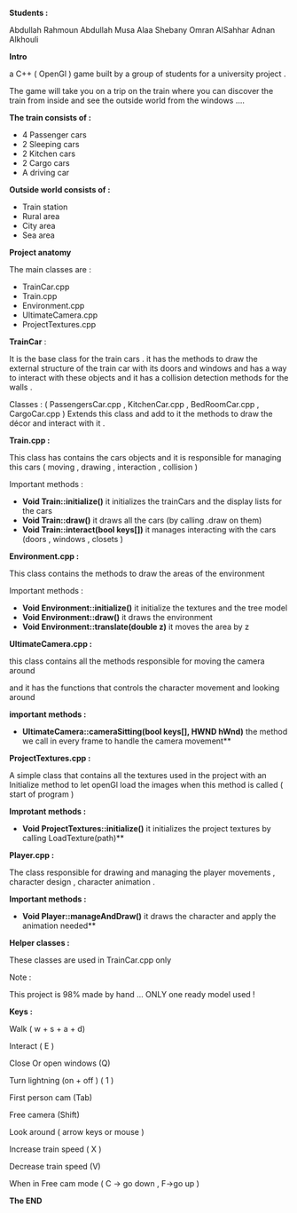 ﻿
**Students :** 

Abdullah Rahmoun Abdullah Musa     Alaa Shebany      Omran AlSahhar Adnan Alkhouli 

**Intro** 

a C++ ( OpenGl ) game built by a group of students for a university project . 

The game will take you on a trip on the train where you can discover the train from inside and see the outside world from the windows …. 

**The train consists of :** 

- 4 Passenger cars 
- 2 Sleeping cars 
- 2 Kitchen cars 
- 2 Cargo cars 
- A driving car 

**Outside world consists of :** 

- Train station
- Rural area 
- City area 
- Sea area 

**Project anatomy** 

The main classes are : 

- TrainCar.cpp 
- Train.cpp 
- Environment.cpp 
- UltimateCamera.cpp 
- ProjectTextures.cpp 


**TrainCar** : 

It is the base class for the train cars . it has the methods to draw the external structure of the train car with its doors and windows and has a way to interact with these objects and it has a collision detection methods for the walls . 

Classes : ( PassengersCar.cpp , KitchenCar.cpp , BedRoomCar.cpp , CargoCar.cpp ) Extends this class and add to it the methods to draw the décor and interact with it . 

**Train.cpp :** 

This class has contains the cars objects and it is responsible for managing this cars ( moving , drawing , interaction , collision ) 

Important methods : 

- **Void Train::initialize()** it initializes the trainCars and the display lists for the cars 
- **Void Train::draw()** it draws all the cars (by calling .draw on them) 
- **Void Train::interact(bool keys[])** it manages interacting with the cars (doors , windows , closets )  

**Environment.cpp :** 

This class contains the methods to draw the areas of the environment 

Important methods : 

- **Void Environment::initialize()** it initialize the textures and the tree model 
- **Void Environment::draw()** it draws the environment 
- **Void Environment::translate(double z)** it moves the area by z 

**UltimateCamera.cpp :** 

this class contains all the methods responsible for moving the camera around 

and it has the functions that controls the character movement and looking around 

**important methods :** 

- **UltimateCamera::cameraSitting(bool keys[], HWND hWnd)** the method we call in every frame to handle the camera movement**  

**ProjectTextures.cpp :** 

A simple class that contains all the textures used in the project with an Initialize method to let openGl load the images when this method is called ( start of program ) 

**Improtant methods :** 

- **Void ProjectTextures::initialize()**  it initializes the project textures by calling LoadTexture(path)**  

**Player.cpp :** 

The class responsible for drawing and managing the player movements , character design , character animation . 

**Important methods :** 

- **Void Player::manageAndDraw()** it draws the character and apply the animation needed**  

**Helper classes :** 

These classes are used in TrainCar.cpp only 

Note :  

This project is 98% made by hand … ONLY one ready model used ! 

**Keys :** 

Walk ( w + s + a + d) 

Interact ( E ) 

Close Or open windows (Q) 

Turn lightning (on + off ) ( 1 ) 

First person cam (Tab) 

Free camera (Shift) 

Look around ( arrow keys  or mouse ) 

Increase train speed ( X ) 

Decrease train speed (V) 

When in Free cam mode ( C -> go down  , F->go up ) 

**The END** 

